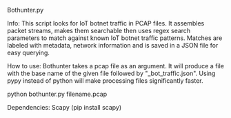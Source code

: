 Bothunter.py

Info:
This script looks for IoT botnet traffic in PCAP files. It assembles packet streams, makes them searchable then uses regex search parameters to match against known IoT botnet traffic patterns. Matches are labeled with metadata, network information and is saved in a JSON file for easy querying. 

How to use:
Bothunter takes a pcap file as an argument. It will produce a file with the base name of the given file followed by "_bot_traffic.json". Using pypy instead of python will make processing files significantly faster.

python bothunter.py filename.pcap

Dependencies:
Scapy  (pip install scapy)
